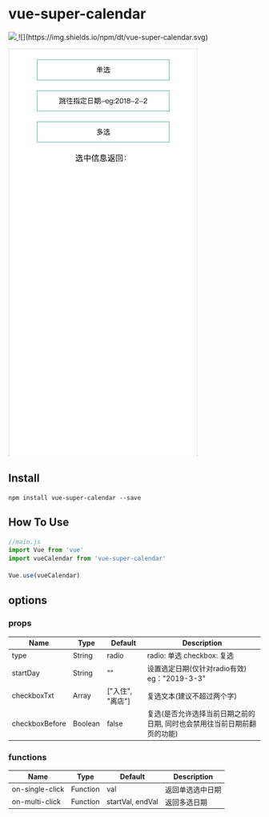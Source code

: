 # vue-super-calendar

<a href="https://www.npmjs.org/package/vue-super-calendar">
  <img src="https://img.shields.io/npm/v/vue-super-calendar.svg">
</a>
![](https://img.shields.io/npm/dt/vue-super-calendar.svg)

![image](https://github.com/Blubiubiu/vue-super-calendar/blob/master/gif/calendar.gif)


## Install
```shell
npm install vue-super-calendar --save
```

## How To Use

``` javascript
//main.js
import Vue from 'vue'
import vueCalendar from 'vue-super-calendar'

Vue.use(vueCalendar)
```


## options

### props
| Name | Type | Default | Description |
| ---- | ---- | ------- | ----------- |
| type | String | radio | radio: 单选  checkbox: 复选  |
| startDay | String | "" | 设置选定日期(仅针对radio有效) eg："2019-3-3" |
| checkboxTxt | Array | ["入住", "离店"] | 复选文本(建议不超过两个字) |
| checkboxBefore | Boolean | false | 复选(是否允许选择当前日期之前的日期, 同时也会禁用往当前日期前翻页的功能) |

### functions
| Name | Type | Default | Description |
| ---- | ---- | ------- | ----------- |
| on-single-click | Function | val | 返回单选选中日期  |
| on-multi-click | Function | startVal, endVal | 返回多选日期 |

